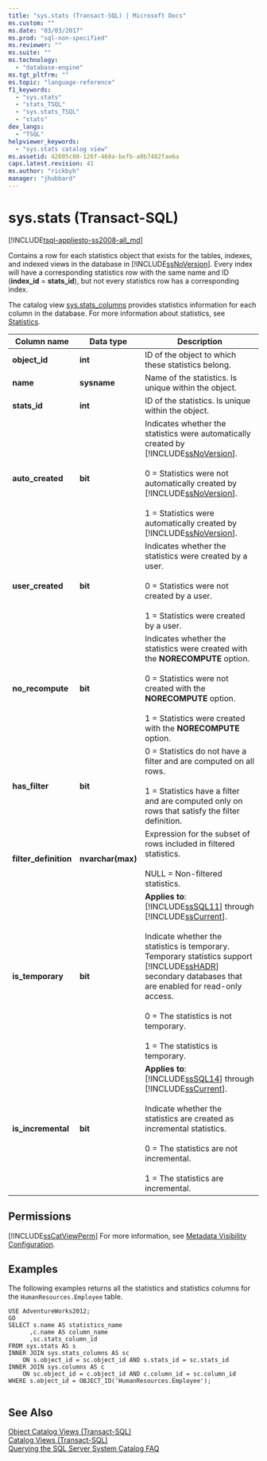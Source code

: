 ```yaml
---
title: "sys.stats (Transact-SQL) | Microsoft Docs"
ms.custom: ""
ms.date: "03/03/2017"
ms.prod: "sql-non-specified"
ms.reviewer: ""
ms.suite: ""
ms.technology: 
  - "database-engine"
ms.tgt_pltfrm: ""
ms.topic: "language-reference"
f1_keywords: 
  - "sys.stats"
  - "stats_TSQL"
  - "sys.stats_TSQL"
  - "stats"
dev_langs: 
  - "TSQL"
helpviewer_keywords: 
  - "sys.stats catalog view"
ms.assetid: 42605c80-126f-460a-befb-a0b7482fae6a
caps.latest.revision: 41
ms.author: "rickbyh"
manager: "jhubbard"
---
```

# sys.stats (Transact-SQL)
[!INCLUDE[tsql-appliesto-ss2008-all_md](../../../database-engine/configure/windows/includes/tsql-appliesto-ss2008-all-md.md)]

  Contains a row for each statistics object that exists for the tables, indexes, and indexed views in the database in [!INCLUDE[ssNoVersion](../../../advanced-analytics/r-services/includes/ssnoversion-md.md)]. Every index will have a corresponding statistics row with the same name and ID (**index_id** = **stats_id**), but not every statistics row has a corresponding index.  
  
 The catalog view [sys.stats_columns](../../../relational-databases/reference/system-catalog-views/sys.stats-columns-transact-sql.md) provides statistics information for each column in the database. For more information about statistics, see [Statistics](../../../relational-databases/statistics/statistics.md).  
  
|Column name|Data type|Description|  
|-----------------|---------------|-----------------|  
|**object_id**|**int**|ID of the object to which these statistics belong.|  
|**name**|**sysname**|Name of the statistics. Is unique within the object.|  
|**stats_id**|**int**|ID of the statistics. Is unique within the object.|  
|**auto_created**|**bit**|Indicates whether the statistics were automatically created by [!INCLUDE[ssNoVersion](../../../advanced-analytics/r-services/includes/ssnoversion-md.md)].<br /><br /> 0 = Statistics were not automatically created by [!INCLUDE[ssNoVersion](../../../advanced-analytics/r-services/includes/ssnoversion-md.md)].<br /><br /> 1 = Statistics were automatically created by [!INCLUDE[ssNoVersion](../../../advanced-analytics/r-services/includes/ssnoversion-md.md)].|  
|**user_created**|**bit**|Indicates whether the statistics were created by a user.<br /><br /> 0 = Statistics were not created by a user.<br /><br /> 1 = Statistics were created by a user.|  
|**no_recompute**|**bit**|Indicates whether the statistics were created with the **NORECOMPUTE** option.<br /><br /> 0 = Statistics were not created with the **NORECOMPUTE** option.<br /><br /> 1 = Statistics were created with the **NORECOMPUTE** option.|  
|**has_filter**|**bit**|0 = Statistics do not have a filter and are computed on all rows.<br /><br /> 1 = Statistics have a filter and are computed only on rows that satisfy the filter definition.|  
|**filter_definition**|**nvarchar(max)**|Expression for the subset of rows included in filtered statistics.<br /><br /> NULL = Non-filtered statistics.|  
|**is_temporary**|**bit**|**Applies to**: [!INCLUDE[ssSQL11](../../../analysis-services/includes/sssql11-md.md)] through [!INCLUDE[ssCurrent](../../../advanced-analytics/r-services/includes/sscurrent-md.md)].<br /><br /> Indicate whether the statistics is temporary. Temporary statistics support [!INCLUDE[ssHADR](../../../analysis-services/power-pivot-sharepoint/includes/sshadr-md.md)] secondary databases that are enabled for read-only access.<br /><br /> 0 = The statistics is not temporary.<br /><br /> 1 = The statistics is temporary.|  
|**is_incremental**|**bit**|**Applies to**: [!INCLUDE[ssSQL14](../../../analysis-services/includes/sssql14-md.md)] through [!INCLUDE[ssCurrent](../../../advanced-analytics/r-services/includes/sscurrent-md.md)].<br /><br /> Indicate whether the statistics are created as incremental statistics.<br /><br /> 0 = The statistics are not incremental.<br /><br /> 1 = The statistics are incremental.|  
  
## Permissions  
 [!INCLUDE[ssCatViewPerm](../../../relational-databases/reference/system-catalog-views/includes/sscatviewperm-md.md)] For more information, see [Metadata Visibility Configuration](../../../relational-databases/security/metadata-visibility-configuration.md).  
  
## Examples  
 The following examples returns all the statistics and statistics columns for the `HumanResources.Employee` table.  
  
```  
USE AdventureWorks2012;  
GO  
SELECT s.name AS statistics_name  
      ,c.name AS column_name  
      ,sc.stats_column_id  
FROM sys.stats AS s  
INNER JOIN sys.stats_columns AS sc   
    ON s.object_id = sc.object_id AND s.stats_id = sc.stats_id  
INNER JOIN sys.columns AS c   
    ON sc.object_id = c.object_id AND c.column_id = sc.column_id  
WHERE s.object_id = OBJECT_ID('HumanResources.Employee');  
  
```  
  
## See Also  
 [Object Catalog Views &#40;Transact-SQL&#41;](../../../relational-databases/reference/system-catalog-views/object-catalog-views-transact-sql.md)   
 [Catalog Views &#40;Transact-SQL&#41;](../../../relational-databases/reference/system-catalog-views/catalog-views-transact-sql.md)   
 [Querying the SQL Server System Catalog FAQ](../../../relational-databases/reference/system-catalog-views/querying-the-sql-server-system-catalog-faq.md)  
  
  